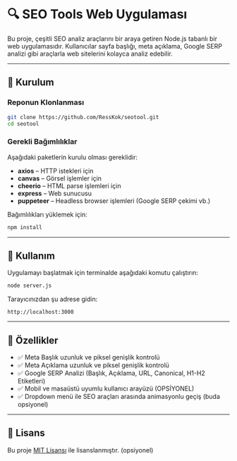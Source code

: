 # 🔍 SEO Tools Web Uygulaması

Bu proje, çeşitli SEO analiz araçlarını bir araya getiren Node.js tabanlı bir web uygulamasıdır. Kullanıcılar sayfa başlığı, meta açıklama, Google SERP analizi gibi araçlarla web sitelerini kolayca analiz edebilir.

---

## 🚀 Kurulum

### Reponun Klonlanması

```bash
git clone https://github.com/RessKok/seotool.git
cd seotool
```

### Gerekli Bağımlılıklar

Aşağıdaki paketlerin kurulu olması gereklidir:

- **axios** – HTTP istekleri için
- **canvas** – Görsel işlemler için
- **cheerio** – HTML parse işlemleri için
- **express** – Web sunucusu
- **puppeteer** – Headless browser işlemleri (Google SERP çekimi vb.)

Bağımlılıkları yüklemek için:

```bash
npm install
```

---

## 🧪 Kullanım

Uygulamayı başlatmak için terminalde aşağıdaki komutu çalıştırın:

```bash
node server.js
```

Tarayıcınızdan şu adrese gidin:

```
http://localhost:3000
```

---

## 🔧 Özellikler

- ✅ Meta Başlık uzunluk ve piksel genişlik kontrolü
- ✅ Meta Açıklama uzunluk ve piksel genişlik kontrolü
- ✅ Google SERP Analizi (Başlık, Açıklama, URL, Canonical, H1-H2 Etiketleri)
- ✅ Mobil ve masaüstü uyumlu kullanıcı arayüzü (OPSİYONEL)
- ✅ Dropdown menü ile SEO araçları arasında animasyonlu geçiş (buda opsiyonel)

---

## 📜 Lisans

Bu proje [MIT Lisansı](LICENSE) ile lisanslanmıştır. (opsiyonel)
